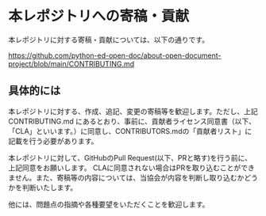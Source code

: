 # 本レポジトリへの寄稿・貢献

本レポジトリに対する寄稿・貢献については、以下の通りです。

https://github.com/python-ed-open-doc/about-open-document-project/blob/main/CONTRIBUTING.md



## 具体的には

本レポジトリに対する、作成、追記、変更の寄稿等を歓迎します。ただし、上記 CONTRIBUTING.md にあるとおり、事前に、貢献者ライセンス同意書（以下、「CLA」といいます。）に同意し、CONTRIBUTORS.mdの「貢献者リスト」に記載を行う必要があります。

本レポジトリに対して、GitHubのPull Request(以下、PRと略す)を行う前に、上記同意をお願いします。
CLAに同意されない場合はPRを取り込むことができません。また、寄稿等の内容については、当協会が内容を判断し取り込むかどうかを判断いたします。

他には、問題点の指摘や各種要望をいただくことを歓迎します。
